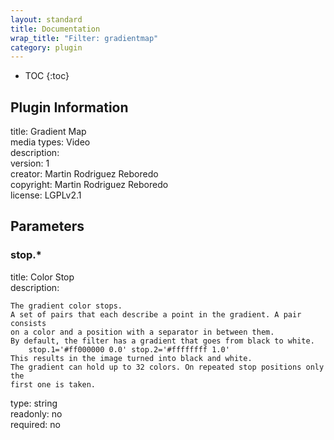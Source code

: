 ```yaml
---
layout: standard
title: Documentation
wrap_title: "Filter: gradientmap"
category: plugin
---
```

* TOC
{:toc}

## Plugin Information

title: Gradient Map  
media types:
Video  
description:   
version: 1  
creator: Martin Rodriguez Reboredo  
copyright: Martin Rodriguez Reboredo  
license: LGPLv2.1  

## Parameters

### stop.*

title: Color Stop    
description:
```
The gradient color stops.
A set of pairs that each describe a point in the gradient. A pair consists
on a color and a position with a separator in between them.
By default, the filter has a gradient that goes from black to white.
    stop.1='#ff000000 0.0' stop.2='#ffffffff 1.0'
This results in the image turned into black and white.
The gradient can hold up to 32 colors. On repeated stop positions only the
first one is taken.
```
type: string  
readonly: no  
required: no  


